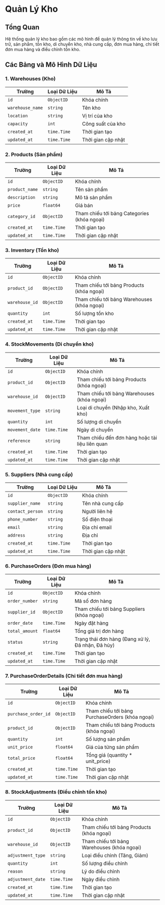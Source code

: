 # Quản Lý Kho

## Tổng Quan
Hệ thống quản lý kho bao gồm các mô hình để quản lý thông tin về kho lưu trữ, sản phẩm, tồn kho, di chuyển kho, nhà cung cấp, đơn mua hàng, chi tiết đơn mua hàng và điều chỉnh tồn kho.

## Các Bảng và Mô Hình Dữ Liệu

### 1. Warehouses (Kho)
| Trường           | Loại Dữ Liệu | Mô Tả              |
|------------------|--------------|--------------------|
| `id`             | `ObjectID`   | Khóa chính         |
| `warehouse_name` | `string`     | Tên kho            |
| `location`       | `string`     | Vị trí của kho     |
| `capacity`       | `int`        | Công suất của kho  |
| `created_at`     | `time.Time`  | Thời gian tạo      |
| `updated_at`     | `time.Time`  | Thời gian cập nhật |

### 2. Products (Sản phẩm)
| Trường         | Loại Dữ Liệu | Mô Tả                                       |
|----------------|--------------|---------------------------------------------|
| `id`           | `ObjectID`   | Khóa chính                                  |
| `product_name` | `string`     | Tên sản phẩm                                |
| `description`  | `string`     | Mô tả sản phẩm                              |
| `price`        | `float64`    | Giá bán                                     |
| `category_id`  | `ObjectID`   | Tham chiếu tới bảng Categories (khóa ngoại) |
| `created_at`   | `time.Time`  | Thời gian tạo                               |
| `updated_at`   | `time.Time`  | Thời gian cập nhật                          |

### 3. Inventory (Tồn kho)
| Trường         | Loại Dữ Liệu | Mô Tả                                       |
|----------------|--------------|---------------------------------------------|
| `id`           | `ObjectID`   | Khóa chính                                  |
| `product_id`   | `ObjectID`   | Tham chiếu tới bảng Products (khóa ngoại)   |
| `warehouse_id` | `ObjectID`   | Tham chiếu tới bảng Warehouses (khóa ngoại) |
| `quantity`     | `int`        | Số lượng tồn kho                            |
| `created_at`   | `time.Time`  | Thời gian tạo                               |
| `updated_at`   | `time.Time`  | Thời gian cập nhật                          |

### 4. StockMovements (Di chuyển kho)
| Trường          | Loại Dữ Liệu | Mô Tả                                           |
|-----------------|--------------|-------------------------------------------------|
| `id`            | `ObjectID`   | Khóa chính                                      |
| `product_id`    | `ObjectID`   | Tham chiếu tới bảng Products (khóa ngoại)       |
| `warehouse_id`  | `ObjectID`   | Tham chiếu tới bảng Warehouses (khóa ngoại)     |
| `movement_type` | `string`     | Loại di chuyển (Nhập kho, Xuất kho)             |
| `quantity`      | `int`        | Số lượng di chuyển                              |
| `movement_date` | `time.Time`  | Ngày di chuyển                                  |
| `reference`     | `string`     | Tham chiếu đến đơn hàng hoặc tài liệu liên quan |
| `created_at`    | `time.Time`  | Thời gian tạo                                   |
| `updated_at`    | `time.Time`  | Thời gian cập nhật                              |

### 5. Suppliers (Nhà cung cấp)
| Trường           | Loại Dữ Liệu | Mô Tả              |
|------------------|--------------|--------------------|
| `id`             | `ObjectID`   | Khóa chính         |
| `supplier_name`  | `string`     | Tên nhà cung cấp   |
| `contact_person` | `string`     | Người liên hệ      |
| `phone_number`   | `string`     | Số điện thoại      |
| `email`          | `string`     | Địa chỉ email      |
| `address`        | `string`     | Địa chỉ            |
| `created_at`     | `time.Time`  | Thời gian tạo      |
| `updated_at`     | `time.Time`  | Thời gian cập nhật |

### 6. PurchaseOrders (Đơn mua hàng)
| Trường         | Loại Dữ Liệu | Mô Tả                                             |
|----------------|--------------|---------------------------------------------------|
| `id`           | `ObjectID`   | Khóa chính                                        |
| `order_number` | `string`     | Mã số đơn hàng                                    |
| `supplier_id`  | `ObjectID`   | Tham chiếu tới bảng Suppliers (khóa ngoại)        |
| `order_date`   | `time.Time`  | Ngày đặt hàng                                     |
| `total_amount` | `float64`    | Tổng giá trị đơn hàng                             |
| `status`       | `string`     | Trạng thái đơn hàng (Đang xử lý, Đã nhận, Đã hủy) |
| `created_at`   | `time.Time`  | Thời gian tạo                                     |
| `updated_at`   | `time.Time`  | Thời gian cập nhật                                |

### 7. PurchaseOrderDetails (Chi tiết đơn mua hàng)
| Trường              | Loại Dữ Liệu | Mô Tả                                           |
|---------------------|--------------|-------------------------------------------------|
| `id`                | `ObjectID`   | Khóa chính                                      |
| `purchase_order_id` | `ObjectID`   | Tham chiếu tới bảng PurchaseOrders (khóa ngoại) |
| `product_id`        | `ObjectID`   | Tham chiếu tới bảng Products (khóa ngoại)       |
| `quantity`          | `int`        | Số lượng sản phẩm                               |
| `unit_price`        | `float64`    | Giá của từng sản phẩm                           |
| `total_price`       | `float64`    | Tổng giá (quantity * unit_price)                |
| `created_at`        | `time.Time`  | Thời gian tạo                                   |
| `updated_at`        | `time.Time`  | Thời gian cập nhật                              |

### 8. StockAdjustments (Điều chỉnh tồn kho)
| Trường            | Loại Dữ Liệu | Mô Tả                                       |
|-------------------|--------------|---------------------------------------------|
| `id`              | `ObjectID`   | Khóa chính                                  |
| `product_id`      | `ObjectID`   | Tham chiếu tới bảng Products (khóa ngoại)   |
| `warehouse_id`    | `ObjectID`   | Tham chiếu tới bảng Warehouses (khóa ngoại) |
| `adjustment_type` | `string`     | Loại điều chỉnh (Tăng, Giảm)                |
| `quantity`        | `int`        | Số lượng điều chỉnh                         |
| `reason`          | `string`     | Lý do điều chỉnh                            |
| `adjustment_date` | `time.Time`  | Ngày điều chỉnh                             |
| `created_at`      | `time.Time`  | Thời gian tạo                               |
| `updated_at`      | `time.Time`  | Thời gian cập nhật                          |
